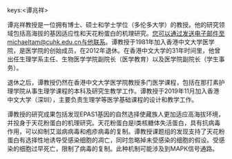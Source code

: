keys:<谭兆祥>


谭兆祥教授是一位拥有博士、硕士和学士学位（多伦多大学）的教授。他的研究领域包括高海拔的基因适应性和天花粉蛋白的机理研究。您可以通过发送电子邮件至michaeltam@cuhk.edu.cn与他联系。谭教授于1981年加入香港中文大学医学院，是医学院的创始成员，在2012年退休。在香港中文大学的31年时间里，他曾出任生理学系主任、生物医学学院副院长（医学教育）以及医学院副院长（学生事务）。

退休之后，谭教授仍然在香港中文大学医学院教授多门医学课程，包括在那打素护理学院从事生理学课程的本科及研究生教学工作。谭教授于2019年11月加入香港中文大学（深圳），主要负责生理学等医学基础课程的设计和教学工作。

谭教授的研究成果包括发现EPAS1基因的自然选择使藏族人更加适应高海拔环境，并投身于天花粉蛋白的机理研究。天花粉蛋白是I类核糖体失活蛋白，具有抗病毒作用，可以抑制艾滋病病毒和疱疹病毒的复制。谭教授课题组的发现支持了天花粉蛋白有选择性地诱导受感染细胞的凋亡，同时忽略掉未受感染的细胞的假设。受感染的细胞过早死亡，限制了病毒的复制。此种机制可能涉及到MAPK信号通路。
